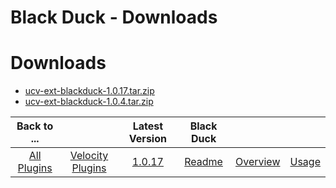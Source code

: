 
Black Duck - Downloads
======================

# Downloads

- [ucv-ext-blackduck-1.0.17.tar.zip](https://raw.githubusercontent.com/UrbanCode/IBM-UCV-PLUGINS/main/files/ucv-ext-blackduck/ucv-ext-blackduck-1.0.17.tar.zip)
- [ucv-ext-blackduck-1.0.4.tar.zip](https://raw.githubusercontent.com/UrbanCode/IBM-UCV-PLUGINS/main/files/ucv-ext-blackduck/ucv-ext-blackduck-1.0.4.tar.zip)

|Back to ...||Latest Version|Black Duck |||
| :---: | :---: | :---: | :---: | :---: | :---: |
|[All Plugins](../../index.md)|[Velocity Plugins](../README.md)|[1.0.17](https://raw.githubusercontent.com/UrbanCode/IBM-UCV-PLUGINS/main/files/ucv-ext-blackduck/ucv-ext-blackduck-1.0.17.tar.zip)|[Readme](README.md)|[Overview](overview.md)|[Usage](usage.md)|
